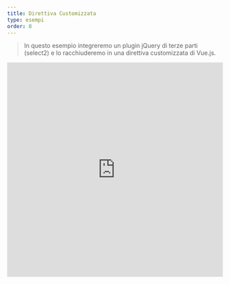 ```yaml
---
title: Direttiva Customizzata
type: esempi
order: 8
---
```


> In questo esempio integreremo un plugin jQuery di terze parti (select2) e lo racchiuderemo in una direttiva customizzata di Vue.js.

<iframe width="100%" height="500" src="https://jsfiddle.net/yyx990803/157m67zu/embedded/result,html,js,css" allowfullscreen="allowfullscreen" frameborder="0"></iframe>
